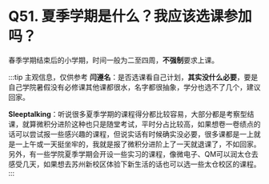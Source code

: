 # Q51. 夏季学期是什么？我应该选课参加吗？

春季学期结束后的小学期，时间一般为二至四周，**不强制**要求上课。

:::tip 主观信息，仅供参考
**闫遵名**：是否选课看自己计划，**其实没什么必要**，要是自己学院暑假没有必修课其他课都很水，名字都很抽象，学分也选不了几个，建议回家。

**Sleeptalking**：听说很多夏季学期的课程得分都比较容易，大部分都是考察型结课，就算微积分进阶这种也只是随堂考试，平时分占比较高，如果想卷一卷绩点的话可以尝试报一些感兴趣的课程，但说实话有时候确实没必要，很多课都是一上就是一上午或一天挺坐牢的，我就是报了微积分进阶上了一天就退课了，不如回家。另外，有一些学院夏季学期会开设一些实习的课程，像微电子、QM可以润太仓去感受几天，如果想去苏州新校区体验下新生活的话也可以选一些太仓校区的课程。
:::